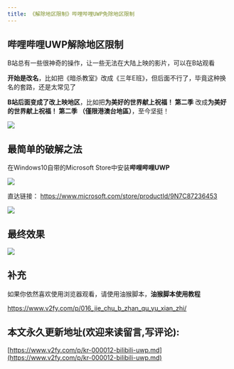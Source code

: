 ```yaml
---
title: 《解除地区限制》哔哩哔哩UWP免除地区限制
---
```


## 哔哩哔哩UWP解除地区限制

B站总有一些很神奇的操作，让一些无法在大陆上映的影片，可以在B站观看

**开始是改名**，比如把《暗杀教室》改成《三年E班》，但后面不行了，毕竟这种换名的套路，还是太常见了

**B站后面变成了改上映地区**，比如把**为美好的世界献上祝福！ 第二季** 改成**为美好的世界献上祝福！ 第二季 （僅限港澳台地區）**，至今坚挺！

![](https://www.v2fy.com/asset/kr-012-bilibili-uwp/uwp001.png)

## 最简单的破解之法

在Windows10自带的Microsoft Store中安装**哔哩哔哩UWP**

![](https://www.v2fy.com/asset/kr-012-bilibili-uwp/uwp002.png)

直达链接： https://www.microsoft.com/store/productId/9N7C87236453

![](https://www.v2fy.com/asset/kr-012-bilibili-uwp/uwp004.jpg)

## 最终效果


![](https://www.v2fy.com/asset/kr-012-bilibili-uwp/uwp006.png)



## 补充

如果你依然喜欢使用浏览器观看，请使用油猴脚本，**油猴脚本使用教程**

https://www.v2fy.com/p/016_jie_chu_b_zhan_qu_yu_xian_zhi/
## 本文永久更新地址(欢迎来读留言,写评论):

[https://www.v2fy.com/p/kr-000012-bilibili-uwp.md](https://www.v2fy.com/p/kr-000012-bilibili-uwp.md)
